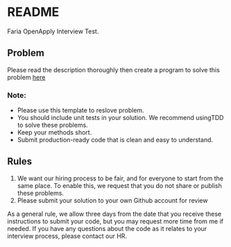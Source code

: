 # README

Faria OpenApply Interview Test.

## Problem
Please read the description thoroughly then create a program to solve this problem [here](./PROBLEM.md) 

### Note:
*  Please use this template to reslove problem.
*  You should include ​unit tests​ in your solution. We recommend using ​TDD​ to solve these problems.
* Keep your methods short.
* Submit ​production-ready code​ that is clean and easy to understand.


## Rules

1. We want our hiring process to be fair, and for everyone to start from the same place. To enable this, we request that you do not share or publish these problems.
2. Please submit your solution to your own Github account for review


As a general rule, we allow three days from the date that you receive these instructions to submit your code, but you may request more time from me if needed. If you have any questions about the code as it relates to your ​interview​ process, please contact our HR.


